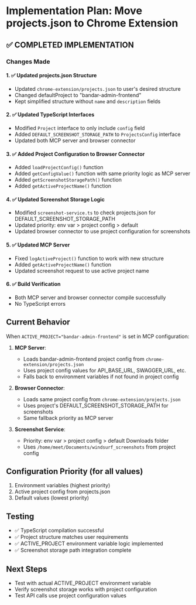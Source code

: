 # Implementation Plan: Move projects.json to Chrome Extension

## ✅ COMPLETED IMPLEMENTATION

### Changes Made

#### 1. ✅ Updated projects.json Structure
- Updated `chrome-extension/projects.json` to user's desired structure
- Changed defaultProject to "bandar-admin-frontend"
- Kept simplified structure without `name` and `description` fields

#### 2. ✅ Updated TypeScript Interfaces
- Modified `Project` interface to only include `config` field
- Added `DEFAULT_SCREENSHOT_STORAGE_PATH` to `ProjectsConfig` interface
- Updated both MCP server and browser connector

#### 3. ✅ Added Project Configuration to Browser Connector
- Added `loadProjectConfig()` function
- Added `getConfigValue()` function with same priority logic as MCP server
- Added `getScreenshotStoragePath()` function
- Added `getActiveProjectName()` function

#### 4. ✅ Updated Screenshot Storage Logic
- Modified `screenshot-service.ts` to check projects.json for DEFAULT_SCREENSHOT_STORAGE_PATH
- Updated priority: env var > project config > default
- Updated browser connector to use project configuration for screenshots

#### 5. ✅ Updated MCP Server
- Fixed `logActiveProject()` function to work with new structure
- Added `getActiveProjectName()` function
- Updated screenshot request to use active project name

#### 6. ✅ Build Verification
- Both MCP server and browser connector compile successfully
- No TypeScript errors

## Current Behavior

When `ACTIVE_PROJECT="bandar-admin-frontend"` is set in MCP configuration:

1. **MCP Server**: 
   - Loads bandar-admin-frontend project config from `chrome-extension/projects.json`
   - Uses project config values for API_BASE_URL, SWAGGER_URL, etc.
   - Falls back to environment variables if not found in project config

2. **Browser Connector**:
   - Loads same project config from `chrome-extension/projects.json`
   - Uses project's DEFAULT_SCREENSHOT_STORAGE_PATH for screenshots
   - Same fallback priority as MCP server

3. **Screenshot Service**:
   - Priority: env var > project config > default Downloads folder
   - Uses `/home/meet/Documents/windsurf_screenshots` from project config

## Configuration Priority (for all values)
1. Environment variables (highest priority)
2. Active project config from projects.json
3. Default values (lowest priority)

## Testing
- ✅ TypeScript compilation successful
- ✅ Project structure matches user requirements
- ✅ ACTIVE_PROJECT environment variable logic implemented
- ✅ Screenshot storage path integration complete

## Next Steps
- Test with actual ACTIVE_PROJECT environment variable
- Verify screenshot storage works with project configuration
- Test API calls use project configuration values
